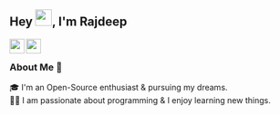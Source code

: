 ## Hey <img src="https://github.com/TheDudeThatCode/TheDudeThatCode/blob/master/Assets/Hi.gif" width="29px">, I'm Rajdeep

<a href="https://twitter.com/Rajdeep__ds">
  <img align="left" width="26px" src="https://cdn.jsdelivr.net/npm/simple-icons@v3/icons/twitter.svg" />
 </a>
<a href="mailto:rajdeepds626@gmail.com">
  <img align="left" width="26px" src="https://cdn.jsdelivr.net/npm/simple-icons@v3/icons/gmail.svg" />
 </a>
 
 <br />
 
 ### About Me 🚀
 🎓 I'm an Open-Source enthusiast & pursuing my dreams. </br>
 👨‍💻 I am passionate about programming & I enjoy learning new things.
 </br>
 
